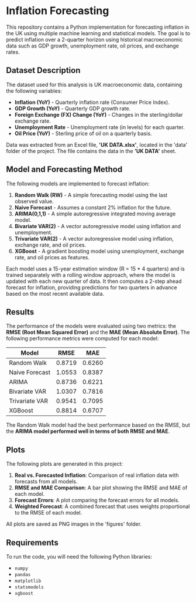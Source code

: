 # Inflation Forecasting

This repository contains a Python implementation for forecasting inflation in the UK using multiple machine learning and statistical models. The goal is to predict inflation over a 2-quarter horizon using historical macroeconomic data such as GDP growth, unemployment rate, oil prices, and exchange rates.

## Dataset Description
The dataset used for this analysis is UK macroeconomic data, containing the following variables:

- **Inflation (YoY)** - Quarterly inflation rate (Consumer Price Index).
- **GDP Growth (YoY)** - Quarterly GDP growth rate.
- **Foreign Exchange (FX) Change (YoY)** - Changes in the sterling/dollar exchange rate.
- **Unemployment Rate** - Unemployment rate (in levels) for each quarter.
- **Oil Price (YoY)** - Sterling price of oil on a quarterly basis.

Data was extracted from an Excel file, **'UK DATA.xlsx'**, located in the 'data' folder of the project. The file contains the data in the **'UK DATA'** sheet.

## Model and Forecasting Method
The following models are implemented to forecast inflation:

1. **Random Walk (RW)** - A simple forecasting model using the last observed value.
2. **Naive Forecast** - Assumes a constant 2% inflation for the future.
3. **ARIMA(0,1,1)** - A simple autoregressive integrated moving average model.
4. **Bivariate VAR(2)** - A vector autoregressive model using inflation and unemployment.
5. **Trivariate VAR(2)** - A vector autoregressive model using inflation, exchange rate, and oil prices.
6. **XGBoost** - A gradient boosting model using unemployment, exchange rate, and oil prices as features.
   
Each model uses a 15-year estimation window (R = 15 * 4 quarters) and is trained separately with a rolling window approach, where the model is updated with each new quarter of data. It then computes a 2-step ahead forecast for inflation, providing predictions for two quarters in advance based on the most recent available data.

## Results
The performance of the models were evaluated using two metrics: the **RMSE (Root Mean Squared Error)** and the **MAE (Mean Absolute Error)**. The following performance metrics were computed for each model:

| Model                | RMSE   | MAE   |
|----------------------|--------|-------|
| Random Walk          | 0.8719 | 0.6260|
| Naive Forecast       | 1.0553 | 0.8387|
| ARIMA                | 0.8736 | 0.6221|
| Bivariate VAR        | 1.0307 | 0.7816|
| Trivariate VAR       | 0.9541 | 0.7095|
| XGBoost              | 0.8814 | 0.6707|

The Random Walk model had the best performance based on the RMSE, but the **ARIMA model performed well in terms of both RMSE and MAE**.

## Plots
The following plots are generated in this project:

1. **Real vs. Forecasted Inflation**: Comparison of real inflation data with forecasts from all models.
2. **RMSE and MAE Comparison**: A bar plot showing the RMSE and MAE of each model.
3. **Forecast Errors**: A plot comparing the forecast errors for all models.
4. **Weighted Forecast**: A combined forecast that uses weights proportional to the RMSE of each model.

All plots are saved as PNG images in the 'figures' folder.

## Requirements
To run the code, you will need the following Python libraries:

- `numpy`
- `pandas`
- `matplotlib`
- `statsmodels`
- `xgboost`

